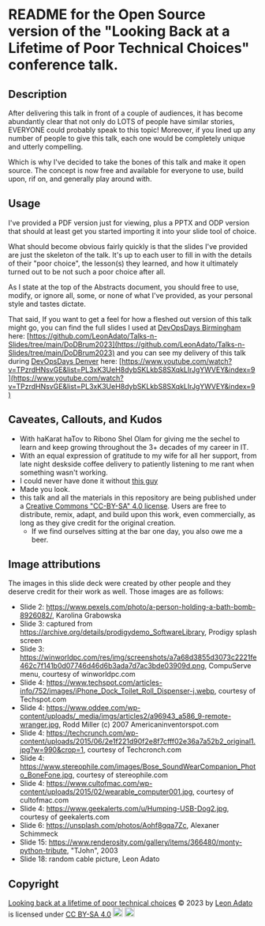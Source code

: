 # README for the Open Source version of the "Looking Back at a Lifetime of Poor Technical Choices" conference talk.

## Description
After delivering this talk in front of a couple of audiences, it has become abundantly clear that not only do LOTS of people have similar stories, EVERYONE could probably speak to this topic! Moreover, if you lined up any number of people to give this talk, each one would be completely unique and utterly compelling.

Which is why I've decided to take the bones of this talk and make it open source. The concept is now free and available for everyone to use, build upon, rif on, and generally play around with.

## Usage
I've provided a PDF version just for viewing, plus a PPTX and ODP version that should at least get you started importing it into your slide tool of choice.

What should become obvious fairly quickly is that the slides I've provided are just the skeleton of the talk. It's up to each user to fill in with the details of their "poor choice", the lesson(s) they learned, and how it ultimately turned out to be not such a poor choice after all.

As I state at the top of the Abstracts document, you should free to use, modify, or ignore all, some, or none of what I've provided, as your personal style and tastes dictate. 

That said, If you want to get a feel for how a fleshed out version of this talk might go, you can find the full slides I used at [DevOpsDays Birmingham](https://devopsdays.org/events/2023-birmingham-uk/welcome/) here: [https://github.com/LeonAdato/Talks-n-Slides/tree/main/DoDBrum2023](https://github.com/LeonAdato/Talks-n-Slides/tree/main/DoDBrum2023) and you can see my delivery of this talk during [DevOpsDays Denver](https://devopsdays.org/events/2023-denver/welcome/) here: [https://www.youtube.com/watch?v=TPzrdHNsvGE&list=PL3xK3UeH8dybSKLkbS8SXqkLIrJgYWVEY&index=9](https://www.youtube.com/watch?v=TPzrdHNsvGE&list=PL3xK3UeH8dybSKLkbS8SXqkLIrJgYWVEY&index=9)

## Caveates, Callouts, and Kudos
 - With haKarat haTov to Ribono Shel Olam for giving me the sechel to learn and keep growing throughout the 3+ decades of my career in IT.
 - With an equal expression of gratitude to my wife for all her support, from late night deskside coffee delivery to patiently listening to me rant when something wasn't working.
 - I could never have done it without [this guy](https://www.instagram.com/p/BgSlRglAKBn/)
 - Made you look.
 - this talk and all the materials in this repository are being published under a [Creative Commons "CC-BY-SA" 4.0 license](http://creativecommons.org/licenses/by-sa/4.0/). Users are free to distribute, remix, adapt, and build upon this work, even commercially, as long as they give credit for the original creation.
     - If we find ourselves sitting at the bar one day, you also owe me a beer.

## Image attributions
The images in this slide deck were created by other people and they deserve credit for their work as well. Those images are as follows:

 - Slide 2: https://www.pexels.com/photo/a-person-holding-a-bath-bomb-8926082/, Karolina Grabowska
 - Slide 3: captured from https://archive.org/details/prodigydemo_SoftwareLibrary, Prodigy splash screen
 - Slide 3: https://winworldpc.com/res/img/screenshots/a7a68d3855d3073c2221fe462c7f141b0d07746d46d6b3ada7d7ac3bde03909d.png, CompuServe menu, courtesy of winworldpc.com
 - Slide 4: https://www.techspot.com/articles-info/752/images/iPhone_Dock_Toilet_Roll_Dispenser-j.webp, courtesy of Techspot.com
 - Slide 4: https://www.oddee.com/wp-content/uploads/_media/imgs/articles2/a96943_a586_9-remote-wranger.jpg, Rodd Miller (c) 2007 Americaninventorspot.com
 - Slide 4: https://techcrunch.com/wp-content/uploads/2015/06/2e1f221d90f2e8f7cfff02e36a7a52b2_original1.jpg?w=990&crop=1, courtesy of Techcronch.com
 - Slide 4: https://www.stereophile.com/images/Bose_SoundWearCompanion_Photo_BoneFone.jpg, courtesy of stereophile.com
 - Slide 4: https://www.cultofmac.com/wp-content/uploads/2015/02/wearable_computer001.jpg, courtesy of cultofmac.com
 - Slide 4: https://www.geekalerts.com/u/Humping-USB-Dog2.jpg, courtesy of geekalerts.com
 - Slide 6: https://unsplash.com/photos/Aohf8gqa7Zc, Alexaner Schimmeck
 - Slide 15: https://www.renderosity.com/gallery/items/366480/monty-python-tribute, "TJohn", 2003
 - Slide 18: random cable picture, Leon Adato


## Copyright
[Looking back at a lifetime of poor technical choices](https://github.com/LeonAdato/os_poor-tech-choices) © 2023 by [Leon Adato](https://adatosystems.com/) is licensed under [CC BY-SA 4.0](http://creativecommons.org/licenses/by-sa/4.0/?ref=chooser-v1) <img src="https://chooser-beta.creativecommons.org/img/cc-logo.f0ab4ebe.svg" alt="cc logo" width="20"/>  <img src="https://chooser-beta.creativecommons.org/img/cc-by.21b728bb.svg" alt="BY-SA logo" width="20"/>
